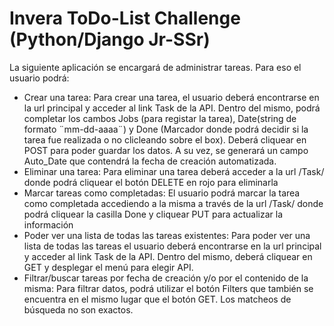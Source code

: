 # Invera ToDo-List Challenge (Python/Django Jr-SSr)

La siguiente aplicación se encargará de administrar tareas. Para eso el usuario podrá:

- Crear una tarea: Para crear una tarea, el usuario deberá encontrarse en la url principal y acceder al link Task de la API. Dentro del mismo, podrá completar los cambos Jobs (para registar la tarea), Date(string de formato ¨mm-dd-aaaa¨) y Done (Marcador donde podrá decidir si la tarea fue realizada o no clicleando sobre el box). Deberá cliquear en POST para poder guardar los datos. A su vez, se generará un campo Auto_Date que contendrá la fecha de creación automatizada.
- Eliminar una tarea: Para eliminar una tarea deberá acceder a la url /Task/<id de la tarea> donde podrá cliquear el botón DELETE en rojo para eliminarla
- Marcar tareas como completadas: El usuario podrá marcar la tarea como completada accediendo a la misma a través de la url /Task/<id de la tarea> donde podrá cliquear la casilla Done y cliquear PUT para actualizar la información
- Poder ver una lista de todas las tareas existentes: Para poder ver una lista de todas las tareas el usuario deberá encontrarse en la url principal y acceder al link Task de la API. Dentro del mismo, deberá cliquear en GET y desplegar el menú para elegir API.
- Filtrar/buscar tareas por fecha de creación y/o por el contenido de la misma: Para filtrar datos, podrá utilizar el botón Filters que también se encuentra en el mismo lugar que el botón GET. Los matcheos de búsqueda no son exactos.


